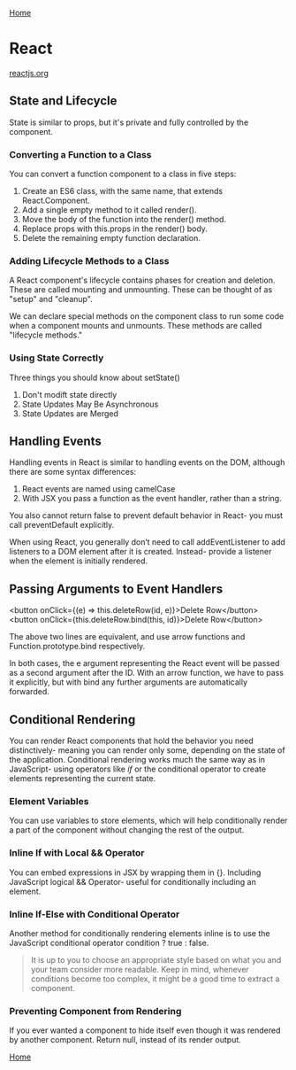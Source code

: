 [Home](README.md)

# React

[reactjs.org](https://reactjs.org/docs/state-and-lifecycle.html)

## State and Lifecycle

State is similar to props, but it's private and fully controlled by the component.  

### Converting a Function to a Class
You can convert a function component to a class in five steps:  

1. Create an ES6 class, with the same name, that extends React.Component.
2. Add a single empty method to it called render().
3. Move the body of the function into the render() method.
4. Replace props with this.props in the render() body.
5. Delete the remaining empty function declaration.

### Adding Lifecycle Methods to a Class

A React component's lifecycle contains phases for creation and deletion. These are called mounting and unmounting. These can be thought of as "setup" and "cleanup".  

We can declare special methods on the component class to run some code when a component mounts and unmounts. These methods are called "lifecycle methods."

### Using State Correctly

Three things you should know about setState()  
  1. Don't modift state directly
  1. State Updates May Be Asynchronous
  1. State Updates are Merged

  ## Handling Events

  Handling events in React is similar to handling events on the DOM, although there are some syntax differences:  

  1. React events are named using camelCase
  1. With JSX you pass a function as the event handler, rather than a string.  

  You also cannot return false to prevent default behavior in React- you must call preventDefault explicitly.  

  When using React, you generally don’t need to call addEventListener to add listeners to a DOM element after it is created. Instead- provide a listener when the element is initially rendered.

  ## Passing Arguments to Event Handlers

\<button onClick=\{(e) => this.deleteRow(id, e)}>Delete Row\</button>
\<button onClick=\{this.deleteRow.bind(this, id)}>Delete Row\</button>  

The above two lines are equivalent, and use arrow functions and Function.prototype.bind respectively.

In both cases, the e argument representing the React event will be passed as a second argument after the ID. With an arrow function, we have to pass it explicitly, but with bind any further arguments are automatically forwarded.

## Conditional Rendering

You can render React components that hold the behavior you need distinctively- meaning you can render only some, depending on the state of the application. Conditional rendering works much the same way as in JavaScript- using operators like *if* or the conditional operator to create elements representing the current state.  

### Element Variables

You can use variables to store elements, which will help conditionally render a part of the component without changing the rest of the output.

### Inline If with Local && Operator

You can embed expressions in JSX by wrapping them in {}. Including JavaScript logical && Operator- useful for conditionally including an element.

### Inline If-Else with Conditional Operator

Another method for conditionally rendering elements inline is to use the JavaScript conditional operator condition ? true : false.  

>It is up to you to choose an appropriate style based on what you and your team consider more readable. Keep in mind, whenever conditions become too complex, it might be a good time to extract a component.

### Preventing Component from Rendering

If you ever wanted a component to hide itself even though it was rendered by another component. Return null, instead of its render output.

[Home](README.md)
